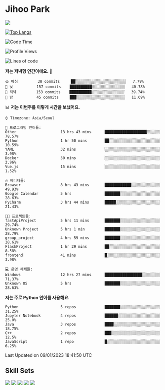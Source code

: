 # Jihoo Park
<!--![mazandi profile](http://mazandi.herokuapp.com/api?handle=wlgn8648&theme=warm) -->

<a href="https://www.linkedin.com/in/parkjihoo/" target="_blank"><img src="https://img.shields.io/badge/linkedin-0A66C2?style=flat-square&logo=linkedin&logoColor=white"/></a>

[![Top Langs](https://github-readme-stats.vercel.app/api/top-langs/?username=park-jihoo&layout=compact)](https://github.com/anuraghazra/github-readme-stats)

<!--START_SECTION:waka-->
![Code Time](http://img.shields.io/badge/Code%20Time-151%20hrs%203%20mins-blue)

![Profile Views](http://img.shields.io/badge/Profile%20Views-3-blue)

![Lines of code](https://img.shields.io/badge/%EC%A0%80%EB%8A%94%20%EC%97%AC%ED%83%9C%EA%B9%8C%EC%A7%80%20-1%20Million%20%EC%A4%84%EC%9D%98%20%EC%BD%94%EB%93%9C%EB%A5%BC%20%EC%9E%91%EC%84%B1%ED%96%88%EC%96%B4%EC%9A%94.-blue)

**저는 저녁형 인간이에요. 🦉** 

```text
🌞 아침         30 commits     ██░░░░░░░░░░░░░░░░░░░░░░░   7.79% 
🌆 낮　         157 commits    ██████████░░░░░░░░░░░░░░░   40.78% 
🌃 저녁         153 commits    ██████████░░░░░░░░░░░░░░░   39.74% 
🌙 밤　         45 commits     ███░░░░░░░░░░░░░░░░░░░░░░   11.69%

```


📊 **저는 이번주를 이렇게 시간을 보냈어요.** 

```text
⌚︎ Timezone: Asia/Seoul

💬 프로그래밍 언어들: 
Other                    13 hrs 43 mins      ███████████████████░░░░░░   78.57% 
Python                   1 hr 50 mins        ██░░░░░░░░░░░░░░░░░░░░░░░   10.59% 
YAML                     32 mins             ░░░░░░░░░░░░░░░░░░░░░░░░░   3.08% 
Docker                   30 mins             ░░░░░░░░░░░░░░░░░░░░░░░░░   2.96% 
Vue.js                   15 mins             ░░░░░░░░░░░░░░░░░░░░░░░░░   1.52%

🔥 에디터들: 
Browser                  8 hrs 43 mins       ████████████░░░░░░░░░░░░░   49.93% 
Google Calendar          5 hrs               ███████░░░░░░░░░░░░░░░░░░   28.63% 
PyCharm                  3 hrs 44 mins       █████░░░░░░░░░░░░░░░░░░░░   21.43%

🐱‍💻 프로젝트들: 
fastApiProject           5 hrs 11 mins       ███████░░░░░░░░░░░░░░░░░░   29.74% 
Unknown Project          5 hrs 1 min         ███████░░░░░░░░░░░░░░░░░░   28.79% 
group_project            4 hrs 59 mins       ███████░░░░░░░░░░░░░░░░░░   28.61% 
FlaskProject             1 hr 29 mins        ██░░░░░░░░░░░░░░░░░░░░░░░   8.58% 
frontend                 41 mins             █░░░░░░░░░░░░░░░░░░░░░░░░   3.98%

💻 운영 체제들: 
Windows                  12 hrs 27 mins      █████████████████░░░░░░░░   71.37% 
Unknown OS               5 hrs               ███████░░░░░░░░░░░░░░░░░░   28.63%

```

**저는 주로 Python 언어를 사용해요.** 

```text
Python                   5 repos             ███████░░░░░░░░░░░░░░░░░░   31.25% 
Jupyter Notebook         4 repos             ██████░░░░░░░░░░░░░░░░░░░   25.0% 
Java                     3 repos             ████░░░░░░░░░░░░░░░░░░░░░   18.75% 
C++                      2 repos             ███░░░░░░░░░░░░░░░░░░░░░░   12.5% 
JavaScript               1 repo              █░░░░░░░░░░░░░░░░░░░░░░░░   6.25%

```



 Last Updated on 09/01/2023 18:41:50 UTC
<!--END_SECTION:waka-->

## Skill Sets
<a><img src="https://img.shields.io/badge/tensorflow-FF6F00?style=flat-square&logo=tensorflow&logoColor=white"/></a>
<a><img src="https://img.shields.io/badge/mysql-4479A1?style=flat-square&logo=mysql&logoColor=white"/></a>
<a><img src="https://img.shields.io/badge/springboot-6DB33F?style=flat-square&logo=springboot&logoColor=white"/></a>
<a><img src="https://img.shields.io/badge/django-092E20?style=flat-square&logo=django&logoColor=white"/></a>
<a><img src="https://img.shields.io/badge/c++-00599C?style=flat-square&logo=c%2B%2B&logoColor=white"/></a>
<!--
**wlgn8648/wlgn8648** is a ✨ _special_ ✨ repository because its `README.md` (this file) appears on your GitHub profile.

Here are some ideas to get you started:

- 🔭 I’m currently working on ...
- 🌱 I’m currently learning ...
- 👯 I’m looking to collaborate on ...
- 🤔 I’m looking for help with ...
- 💬 Ask me about ...
- 📫 How to reach me: ...
- 😄 Pronouns: ...
- ⚡ Fun fact: ...
-->
